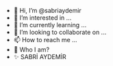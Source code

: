 - 👋 Hi, I’m @sabriaydemir
- 👀 I’m interested in ...
- 🌱 I’m currently learning ...
- 💞️ I’m looking to collaborate on ...
- 📫 How to reach me ...
- 👀 Who I am?
- ✨ SABRİ AYDEMİR 

<!---
sabriaydemir/sabriaydemir is a ✨ special ✨ repository because its `README.md` (this file) appears on your GitHub profile.
You can click the Preview link to take a look at your changes.
--->

